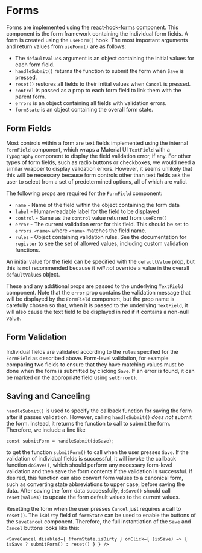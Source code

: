 # Forms
Forms are implemented using the [react-hook-forms](https://react-hook-form.com/api/) component. This component
is the form framework containing the individual form fields. A form is created using the `useForm()` hook.
The most important arguments and return values from `useForm()` are as follows:
- The `defaultValues` argument is an object containing the initial values for each form field.
- `handleSubmit()` returns the function to submit the form when `Save` is pressed.
- `reset()` restores all fields to their initial values when `Cancel` is pressed.
- `control` is passed as a prop to each form field to link them with the parent form.
- `errors` is an object containing all fields with validation errors.
- `formState` is an object containing the overall form state.

## Form Fields
Most controls within a 
form are text fields implemented using the internal `FormField` component, which wraps a Material UI `TextField`
with a `Typography` component to display the field validation error, if any. For other types of form
fields, such as radio buttons or checkboxes, we would need a similar wrapper to display validation errors.
However, it seems unlikely that this will be necessary because form controls other than text fields
ask the user to select from a set of predetermined options, all of which are valid.

The following props are required for the `FormField` component:
- `name` - Name of the field within the object containing the form data
- `label` - Human-readable label for the field to be displayed
- `control` - Same as the `control` value returned from `useForm()`
- `error` - The current validation error for this field. This should be set to `errors.<name>` where `<name>`
  matches the field name.
- `rules` - Object containing validation rules. See the documentation for `register` to see the set
  of allowed values, including custom validation functions.

An initial value for the field can be specified with the `defaultValue` prop, but this is not
recommended because it *will not* override a value in the overall `defaultValues` object.

These and any additional props are passed to the underlying `TextField` component. Note that the 
`error` prop contains the validation message that will be displayed by the `FormField` component, but
the prop name is carefully chosen so that, when it is passed to the underlying `TextField`,
it will also cause the text field to be displayed in red if it contains a non-null value.

## Form Validation
Individual fields are validated according to the `rules` specified for the `FormField` as described above.
Form-level validation, for example comparing two fields to ensure that they have matching values
must be done when the form is submitted by clicking `Save`. If an error is found, it can be
marked on the appropriate field using `setError()`.

## Saving and Canceling
`handleSubmit()` is used to specify the callback function for saving the form after it passes
validation. However, calling `handleSubmit()` *does not* submit the form. Instead, it returns
the function to call to submit the form. Therefore, we include a line like

    const submitForm = handleSubmit(doSave);

to get the function `submitForm()` to call when the user presses `Save`. If the validation
of individual fields is successful, it will invoke the callback function `doSave()`, which
should perform any necessary form-level validation and then save the form contents if 
the validation is successful. If desired, this function can also convert form values
to a canonical form, such as converting state abbreviations to upper case, before
saving the data. After saving the form data successfully, `doSave()` should
call `reset(values)` to update the form default values to the current values.

Resetting the form when the user presses `Cancel` just requires a call to `reset()`. The 
`isDirty` field of `formState` can be used to enable the buttons of the `SaveCancel`
component. Therefore, the full instantiation of the `Save` and `Cancel` buttons looks
like this:

    <SaveCancel disabled={ !formState.isDirty } onClick={ (isSave) => { isSave ? submitForm() : reset() } } />

